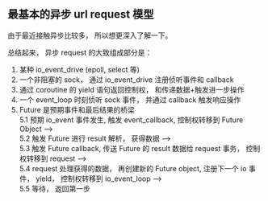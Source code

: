 ## 最基本的异步 url request 模型

由于最近接触异步比较多， 所以想更深入了解一下。  

总结起来， 异步 request 的大致组成部分是：  
1. 某种 io_event_drive (epoll, select 等)  
2. 一个非阻塞的 sock， 通过 io_event_drive 注册侦听事件和 callback  
3. 通过 coroutine 的 yield 语句返回控制权， 和传递数据+触发进一步操作  
4. 一个 event_loop 时刻侦听 sock 事件， 并通过 callback 触发响应操作  
5. Future 是预期事件和最后结果的桥梁  
  5.1 预期 io_event 事件发生, 触发 event_callback, 控制权转移到 Future Object -->  
  5.2 触发 Future 进行 result 解析， 获得数据   -->  
  5.3 触发 Future callback, 传送 Future 的 result 数据给 request 事务， 控制权转移到 request  -->  
  5.4 request 处理获得的数据， 再创建新的 Future object, 注册下一个 io 事件， yield， 控制权转移到 io_event_loop  -->  
  5.5 等待， 返回第一步  
